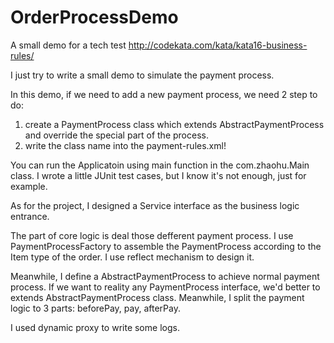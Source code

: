 # OrderProcessDemo
A small demo for a tech test http://codekata.com/kata/kata16-business-rules/

I just try to write a small demo to simulate the payment process.

In this demo, if we need to add a new payment process, we need 2 step to do: 

1. create a PaymentProcess class which extends AbstractPaymentProcess and override the special part of the process. 
2. write the class name into the payment-rules.xml!

You can run the Applicatoin using main function in the com.zhaohu.Main class. I wrote a little JUnit test cases, but I know it's not enough, just for example.

As for the project, I designed a Service interface as the business logic entrance.

The part of core logic is deal those defferent payment process. I use PaymentProcessFactory to assemble the PaymentProcess according to the Item type of the order. I use reflect mechanism to design it. 

Meanwhile, I define a AbstractPaymentProcess to achieve normal payment process. If we want to reality any PaymentProcess interface, we'd better to extends AbstractPaymentProcess class. Meanwhile, I split the payment logic to 3 parts: beforePay, pay, afterPay.

I used dynamic proxy to write some logs.
